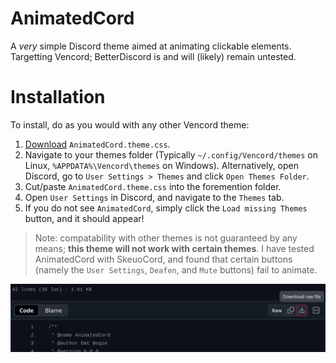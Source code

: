 # AnimatedCord
A *very* simple Discord theme aimed at animating clickable elements.
Targetting Vencord; BetterDiscord is and will (likely) remain untested.

# Installation
To install, do as you would with any other Vencord theme:
1. [Download](https://bit.ly/DownloadAnimatedCord) `AnimatedCord.theme.css`.
2. Navigate to your themes folder (Typically `~/.config/Vencord/themes` on Linux, `%APPDATA%\Vencord\themes` on Windows). Alternatively, open Discord, go to `User Settings > Themes` and click `Open Themes Folder`.
3. Cut/paste `AnimatedCord.theme.css` into the foremention folder.
4. Open `User Settings` in Discord, and navigate to the `Themes` tab.
5. If you do not see `AnimatedCord`, simply click the `Load missing Themes` button, and it should appear!

> Note: compatability with other themes is not guaranteed by any means; **this theme will not work with certain themes**. I have tested AnimatedCord with SkeuoCord, and found that certain buttons (namely the `User Settings`, `Deafen`, and `Mute` buttons) fail to animate.

![Click the `Download raw file` button.](https://github.com/DatBogie/AnimatedCord/blob/main/AnimatedCordDownload.png?raw=true)

